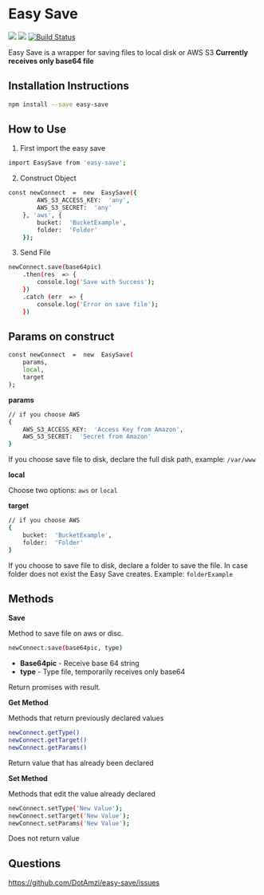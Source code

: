 
# Easy Save

![](https://img.shields.io/badge/NodeJS-6.0.0-green.svg)
![](https://img.shields.io/badge/license-MIT-green.svg)
[![Build Status](https://travis-ci.org/DotAmzi/easy-save.svg?branch=master)](https://travis-ci.org/DotAmzi/easy-save)

Easy Save is a wrapper for saving files to local disk or AWS S3
**Currently receives only base64 file**

## Installation Instructions

```bash
npm install --save easy-save
```

## How to Use

 1. First import the easy save

```bash
import EasySave from 'easy-save';
```

2. Construct Object

```bash
const newConnect  =  new  EasySave({
		AWS_S3_ACCESS_KEY:  'any',
		AWS_S3_SECRET:  'any'
	}, 'aws', {
		bucket:  'BucketExample',
		folder:  'Folder'
	});
```

3. Send File

```bash
newConnect.save(base64pic)
	.then(res  => {
		console.log('Save with Success');
	})
	.catch (err  => {
		console.log('Error on save file');
	})
```

## Params on construct

```bash
const newConnect  =  new  EasySave(
	params, 
	local,
	target
);
```
**params**
```bash
// if you choose AWS 
{
	AWS_S3_ACCESS_KEY:  'Access Key from Amazon',
	AWS_S3_SECRET:  'Secret from Amazon'
}
```

  
If you choose save file to disk, declare the full disk path, example: `/var/www`

**local**

Choose two options: `aws` or `local`

**target**

```bash
// if you choose AWS 
{
	bucket:  'BucketExample',
	folder:  'Folder'
}
```

If you choose to save file to disk, declare a folder to save the file. In case folder does not exist the Easy Save creates. Example: `folderExample`

## Methods

**Save**

Method to save file on aws or disc.
```bash
newConnect.save(base64pic, type)
```
 
 - **Base64pic** - Receive base 64 string
 - **type** - Type file,  temporarily receives only base64

Return promises with result.

**Get Method**

Methods that return previously declared values

```bash
newConnect.getType()
newConnect.getTarget()
newConnect.getParams()
```

Return value that has already been declared

**Set Method**

Methods that edit the value already declared

```bash
newConnect.setType('New Value');
newConnect.setTarget('New Value');
newConnect.setParams('New Value');
```
Does not return value

## Questions
https://github.com/DotAmzi/easy-save/issues
